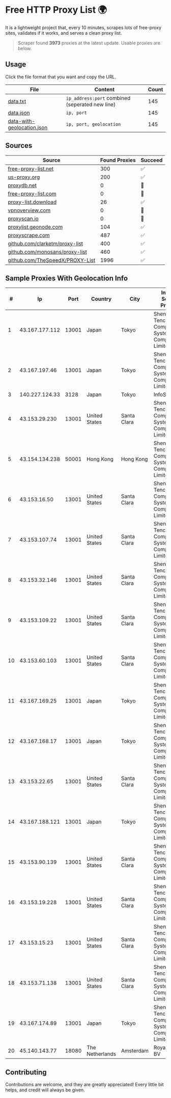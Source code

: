 
# Free HTTP Proxy List 🌍

It is a lightweight project that, every 10 minutes, scrapes lots of free-proxy sites, validates if it works, and serves a clean proxy list.


> Scraper found **3973** proxies at the latest update. Usable proxies are below.

## Usage

Click the file format that you want and copy the URL.


|File|Content|Count|
|----|-------|-----|
|[data.txt](https://raw.githubusercontent.com/themiralay/Proxy-List-World/master/data.txt)|`ip_address:port` combined (seperated new line)|145|
|[data.json](https://raw.githubusercontent.com/themiralay/Proxy-List-World/master/data.json)|`ip, port`|145|
|[data-with-geolocation.json](https://raw.githubusercontent.com/themiralay/Proxy-List-World/master/data-with-geolocation.json)|`ip, port, geolocation`|145|

## Sources

|Source|Found Proxies|Succeed|
|------|-------------|-------|
|[free-proxy-list.net](https://free-proxy-list.net)|300|✅|
|[us-proxy.org](https://www.us-proxy.org)|200|✅|
|[proxydb.net](http://proxydb.net)|0|🚫|
|[free-proxy-list.com](https://free-proxy-list.com/?page=&port=&type%5B%5D=http&type%5B%5D=https&up_time=0&search=Search)|0|🚫|
|[proxy-list.download](https://www.proxy-list.download/HTTP)|26|✅|
|[vpnoverview.com](https://vpnoverview.com/privacy/anonymous-browsing/free-proxy-servers)|0|🚫|
|[proxyscan.io](https://www.proxyscan.io)|0|🚫|
|[proxylist.geonode.com](https://proxylist.geonode.com/api/proxy-list?limit=300&page=1&sort_by=lastChecked&sort_type=desc&protocols=http,https)|104|✅|
|[proxyscrape.com](https://api.proxyscrape.com/v2/?request=displayproxies&protocol=http&timeout=10000&country=all&ssl=all&anonymity=all)|487|✅|
|[github.com/clarketm/proxy-list](https://raw.githubusercontent.com/clarketm/proxy-list/master/proxy-list-raw.txt)|400|✅|
|[github.com/monosans/proxy-list](https://raw.githubusercontent.com/monosans/proxy-list/main/proxies/http.txt)|460|✅|
|[github.com/TheSpeedX/PROXY-List](https://raw.githubusercontent.com/TheSpeedX/PROXY-List/master/http.txt)|1996|✅|


## Sample Proxies With Geolocation Info

|#|Ip|Port|Country|City|Internet Service Provider|
|-|--|----|-------|----|-------------------------|
|1|43.167.177.112|13001|Japan|Tokyo|Shenzhen Tencent Computer Systems Company Limited|
|2|43.167.197.46|13001|Japan|Tokyo|Shenzhen Tencent Computer Systems Company Limited|
|3|140.227.124.33|3128|Japan|Tokyo|InfoSphere|
|4|43.153.29.230|13001|United States|Santa Clara|Shenzhen Tencent Computer Systems Company Limited|
|5|43.154.134.238|50001|Hong Kong|Hong Kong|Shenzhen Tencent Computer Systems Company Limited|
|6|43.153.16.50|13001|United States|Santa Clara|Shenzhen Tencent Computer Systems Company Limited|
|7|43.153.107.74|13001|United States|Santa Clara|Shenzhen Tencent Computer Systems Company Limited|
|8|43.153.32.146|13001|United States|Santa Clara|Shenzhen Tencent Computer Systems Company Limited|
|9|43.153.109.22|13001|United States|Santa Clara|Shenzhen Tencent Computer Systems Company Limited|
|10|43.153.60.103|13001|United States|Santa Clara|Shenzhen Tencent Computer Systems Company Limited|
|11|43.167.169.25|13001|Japan|Tokyo|Shenzhen Tencent Computer Systems Company Limited|
|12|43.167.168.17|13001|Japan|Tokyo|Shenzhen Tencent Computer Systems Company Limited|
|13|43.153.22.65|13001|United States|Santa Clara|Shenzhen Tencent Computer Systems Company Limited|
|14|43.167.188.121|13001|Japan|Tokyo|Shenzhen Tencent Computer Systems Company Limited|
|15|43.153.90.139|13001|United States|Santa Clara|Shenzhen Tencent Computer Systems Company Limited|
|16|43.153.19.228|13001|United States|Santa Clara|Shenzhen Tencent Computer Systems Company Limited|
|17|43.153.15.23|13001|United States|Santa Clara|Shenzhen Tencent Computer Systems Company Limited|
|18|43.153.71.138|13001|United States|Santa Clara|Shenzhen Tencent Computer Systems Company Limited|
|19|43.167.174.89|13001|Japan|Tokyo|Shenzhen Tencent Computer Systems Company Limited|
|20|45.140.143.77|18080|The Netherlands|Amsterdam|RoyaleHosting BV|



## Contributing

Contributions are welcome, and they are greatly appreciated! Every
little bit helps, and credit will always be given.

